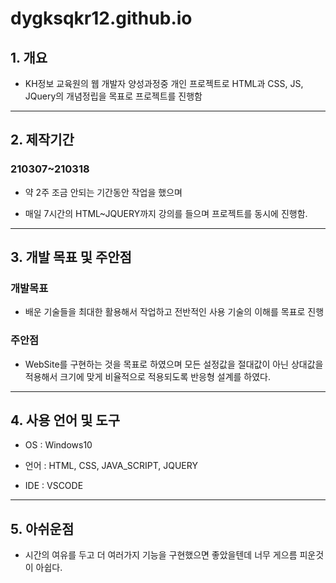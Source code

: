 # dygksqkr12.github.io

## 1. 개요

- KH정보 교육원의 웹 개발자 양성과정중 개인 프로젝트로 HTML과 CSS, JS, JQuery의 개념정립을 목표로 프로젝트를 진행함

---

## 2. 제작기간

### 210307~210318

- 약 2주 조금 안되는 기간동안 작업을 했으며

- 매일 7시간의 HTML~JQUERY까지 강의를 들으며 프로젝트를 동시에 진행함.

---

## 3. 개발 목표 및 주안점

### 개발목표

- 배운 기술들을 최대한 활용해서 작업하고 전반적인 사용 기술의 이해를 목표로 진행

### 주안점

- WebSite를 구현하는 것을 목표로 하였으며 모든 설정값을 절대값이 아닌 상대값을 적용해서 크기에 맞게 비율적으로 적용되도록 반응형 설계를 하였다.

---

## 4. 사용 언어 및 도구

- OS : Windows10

- 언어 : HTML, CSS, JAVA_SCRIPT, JQUERY

- IDE : VSCODE

---

## 5. 아쉬운점

- 시간의 여유를 두고 더 여러가지 기능을 구현했으면 좋았을텐데 너무 게으름 피운것이 아쉽다.
